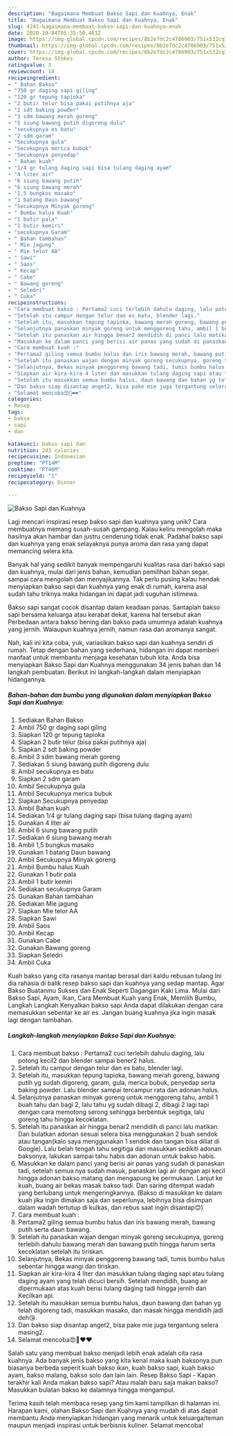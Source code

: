 ```yaml
---
description: "Bagaimana Membuat Bakso Sapi dan Kuahnya, Enak"
title: "Bagaimana Membuat Bakso Sapi dan Kuahnya, Enak"
slug: 4241-bagaimana-membuat-bakso-sapi-dan-kuahnya-enak
date: 2020-10-04T05:35:50.461Z
image: https://img-global.cpcdn.com/recipes/8b2e7dc2c4786903/751x532cq70/bakso-sapi-dan-kuahnya-foto-resep-utama.jpg
thumbnail: https://img-global.cpcdn.com/recipes/8b2e7dc2c4786903/751x532cq70/bakso-sapi-dan-kuahnya-foto-resep-utama.jpg
cover: https://img-global.cpcdn.com/recipes/8b2e7dc2c4786903/751x532cq70/bakso-sapi-dan-kuahnya-foto-resep-utama.jpg
author: Teresa Stokes
ratingvalue: 3
reviewcount: 14
recipeingredient:
- " Bahan Bakso"
- "750 gr daging sapi giling"
- "120 gr tepung tapioka"
- "2 butir telur bisa pakai putihnya aja"
- "2 sdt baking powder"
- "3 sdm bawang merah goreng"
- "5 siung bawang putih digoreng dulu"
- "secukupnya es batu"
- "2 sdm garam"
- "Secukupnya gula"
- "Secukupnya merica bubuk"
- "Secukupnya penyedap"
- " Bahan kuah"
- "1/4 gr tulang daging sapi bisa tulang daging ayam"
- "4 liter air"
- "6 siung bawang putih"
- "6 siung bawang merah"
- "1,5 bungkus masako"
- "1 batang Daun bawang"
- "Secukupnya Minyak goreng"
- " Bumbu halus Kuah"
- "1 butir pala"
- "1 butir kemiri"
- "secukupnya Garam"
- " Bahan tambahan"
- " Mie jagung"
- " Mie telor AA"
- " Sawi"
- " Saos"
- " Kecap"
- " Cabe"
- " Bawang goreng"
- " Seledri"
- " Cuka"
recipeinstructions:
- "Cara membuat bakso : Pertama2 cuci terlebih dahulu daging, lalu potong kecil2 dan blender sampai bener2 halus."
- "Setelah itu campur dengan telur dan es batu, blender lagi."
- "Setelah itu, masukkan tepung tapioka, bawang merah goreng, bawang putih yg sudah digoreng, garam, gula, merica bubuk, penyedap serta baking powder. Lalu blender sampai tercampur rata dan adonan halus."
- "Selanjutnya panaskan minyak goreng untuk menggoreng tahu, ambil 1 buah tahu dan bagi 2, lalu tahu yg sudah dibagi 2, dibagi 2 lagi tapi dengan cara memotong serong sehingga berbentuk segitiga, lalu goreng tahu hingga kecoklatan."
- "Setelah itu panaskan air hingga benar2 mendidih di panci lalu matikan. Dan bulatkan adonan sesuai selera bisa menggunakan 2 buah sendok atau tangan(kalo saya menggunakan 1 sendok dan tangan bisa diliat di Google). Lalu belah tengah tahu segitiga dan masukkan sedikiti adonan baksonya, lakukan sampai tahu habis dan adonan untuk bakso habis."
- "Masukkan ke dalam panci yang berisi air panas yang sudah di panaskan tadi, setelah semua nya sudah masuk, panaskan lagi air dengan api kecil hingga adonan bakso matang dan mengapung ke permukaan. Lanjut ke kuah, buang air bekas masak bakso tadi. Dan saring ditempat wadah yang berlubang untuk mengeringkannya. (Bakso di masukkan ke dalam kuah jika ingin dimakan saja dan seperlunya, lebihnya bisa disimpan dalam wadah tertutup di kulkas, dan rebus saat ingin disantap😊)"
- "Cara membuat kuah :"
- "Pertama2 giling semua bumbu halus dan iris bawang merah, bawang putih serta daun bawang."
- "Setelah itu panaskan wajan dengan minyak goreng secukupnya, goreng terlebih dahulu bawang merah dan bawang putih hingga harum serta kecoklatan setelah itu tiriskan."
- "Selanjutnya, Bekas minyak penggoreng bawang tadi, tumis bumbu halus sebentar hingga wangi dan tiriskan."
- "Siapkan air kira-kira 4 liter dan masukkan tulang daging sapi atau tulang daging ayam yang telah dicuci bersih. Setelah mendidih, buang air dipermukaan atas kuah berisi tulang daging tadi hingga jernih dan Kecilkan api."
- "Setelah itu masukkan semua bumbu halus, daun bawang dan bahan yg telah digoreng tadi, masukkan masako, dan masak hingga mendidih jadi deh😘."
- "Dan bakso siap disantap anget2, bisa pake mie juga tergantung selera masing2."
- "Selamat mencoba😍🥰❤️❤️"
categories:
- Resep
tags:
- bakso
- sapi
- dan

katakunci: bakso sapi dan 
nutrition: 243 calories
recipecuisine: Indonesian
preptime: "PT14M"
cooktime: "PT46M"
recipeyield: "1"
recipecategory: Dinner

---
```



![Bakso Sapi dan Kuahnya](https://img-global.cpcdn.com/recipes/8b2e7dc2c4786903/751x532cq70/bakso-sapi-dan-kuahnya-foto-resep-utama.jpg)

Lagi mencari inspirasi resep bakso sapi dan kuahnya yang unik? Cara membuatnya memang susah-susah gampang. Kalau keliru mengolah maka hasilnya akan hambar dan justru cenderung tidak enak. Padahal bakso sapi dan kuahnya yang enak selayaknya punya aroma dan rasa yang dapat memancing selera kita.

Banyak hal yang sedikit banyak mempengaruhi kualitas rasa dari bakso sapi dan kuahnya, mulai dari jenis bahan, kemudian pemilihan bahan segar, sampai cara mengolah dan menyajikannya. Tak perlu pusing kalau hendak menyiapkan bakso sapi dan kuahnya yang enak di rumah, karena asal sudah tahu triknya maka hidangan ini dapat jadi suguhan istimewa.

Bakso sapi sangat cocok disantap dalam keadaan panas. Santaplah bakso sapi bersama keluarga atau kerabat dekat, karena hal tersebut akan Perbedaan antara bakso bening dan bakso pada umumnya adalah kuahnya yang jernih. Walaupun kuahnya jernih, namun rasa dan aromanya sangat.


Nah, kali ini kita coba, yuk, variasikan bakso sapi dan kuahnya sendiri di rumah. Tetap dengan bahan yang sederhana, hidangan ini dapat memberi manfaat untuk membantu menjaga kesehatan tubuh kita. Anda bisa menyiapkan Bakso Sapi dan Kuahnya menggunakan 34 jenis bahan dan 14 langkah pembuatan. Berikut ini langkah-langkah dalam menyiapkan hidangannya.

<!--inarticleads1-->

##### Bahan-bahan dan bumbu yang digunakan dalam menyiapkan Bakso Sapi dan Kuahnya:

1. Sediakan  Bahan Bakso
1. Ambil 750 gr daging sapi giling
1. Siapkan 120 gr tepung tapioka
1. Siapkan 2 butir telur (bisa pakai putihnya aja)
1. Siapkan 2 sdt baking powder
1. Ambil 3 sdm bawang merah goreng
1. Sediakan 5 siung bawang putih digoreng dulu
1. Ambil secukupnya es batu
1. Siapkan 2 sdm garam
1. Ambil Secukupnya gula
1. Ambil Secukupnya merica bubuk
1. Siapkan Secukupnya penyedap
1. Ambil  Bahan kuah
1. Sediakan 1/4 gr tulang daging sapi (bisa tulang daging ayam)
1. Gunakan 4 liter air
1. Ambil 6 siung bawang putih
1. Sediakan 6 siung bawang merah
1. Ambil 1,5 bungkus masako
1. Gunakan 1 batang Daun bawang
1. Ambil Secukupnya Minyak goreng
1. Ambil  Bumbu halus Kuah
1. Gunakan 1 butir pala
1. Ambil 1 butir kemiri
1. Sediakan secukupnya Garam
1. Gunakan  Bahan tambahan
1. Sediakan  Mie jagung
1. Siapkan  Mie telor AA
1. Siapkan  Sawi
1. Ambil  Saos
1. Ambil  Kecap
1. Gunakan  Cabe
1. Gunakan  Bawang goreng
1. Siapkan  Seledri
1. Ambil  Cuka


Kuah bakso yang cita rasanya mantap berasal dari kaldu rebusan tulang Ini dia rahasia di balik resep bakso sapi dan kuahnya yang sedap mantap. Agar Bakso Buatanmu Sukses dan Enak Seperti Dagangan Kaki Lima. Mulai dari Bakso Sapi, Ayam, Ikan, Cara Membuat Kuah yang Enak, Memilih Bumbu, Langkah Langkah Kenyalkan bakso sapi Anda dapat dilakukan dengan cara memasukkan sebentar ke air es. Jangan buang kuahnya jika ingin masak lagi dengan tambahan. 

<!--inarticleads2-->

##### Langkah-langkah menyiapkan Bakso Sapi dan Kuahnya:

1. Cara membuat bakso : Pertama2 cuci terlebih dahulu daging, lalu potong kecil2 dan blender sampai bener2 halus.
1. Setelah itu campur dengan telur dan es batu, blender lagi.
1. Setelah itu, masukkan tepung tapioka, bawang merah goreng, bawang putih yg sudah digoreng, garam, gula, merica bubuk, penyedap serta baking powder. Lalu blender sampai tercampur rata dan adonan halus.
1. Selanjutnya panaskan minyak goreng untuk menggoreng tahu, ambil 1 buah tahu dan bagi 2, lalu tahu yg sudah dibagi 2, dibagi 2 lagi tapi dengan cara memotong serong sehingga berbentuk segitiga, lalu goreng tahu hingga kecoklatan.
1. Setelah itu panaskan air hingga benar2 mendidih di panci lalu matikan. Dan bulatkan adonan sesuai selera bisa menggunakan 2 buah sendok atau tangan(kalo saya menggunakan 1 sendok dan tangan bisa diliat di Google). Lalu belah tengah tahu segitiga dan masukkan sedikiti adonan baksonya, lakukan sampai tahu habis dan adonan untuk bakso habis.
1. Masukkan ke dalam panci yang berisi air panas yang sudah di panaskan tadi, setelah semua nya sudah masuk, panaskan lagi air dengan api kecil hingga adonan bakso matang dan mengapung ke permukaan. Lanjut ke kuah, buang air bekas masak bakso tadi. Dan saring ditempat wadah yang berlubang untuk mengeringkannya. (Bakso di masukkan ke dalam kuah jika ingin dimakan saja dan seperlunya, lebihnya bisa disimpan dalam wadah tertutup di kulkas, dan rebus saat ingin disantap😊)
1. Cara membuat kuah :
1. Pertama2 giling semua bumbu halus dan iris bawang merah, bawang putih serta daun bawang.
1. Setelah itu panaskan wajan dengan minyak goreng secukupnya, goreng terlebih dahulu bawang merah dan bawang putih hingga harum serta kecoklatan setelah itu tiriskan.
1. Selanjutnya, Bekas minyak penggoreng bawang tadi, tumis bumbu halus sebentar hingga wangi dan tiriskan.
1. Siapkan air kira-kira 4 liter dan masukkan tulang daging sapi atau tulang daging ayam yang telah dicuci bersih. Setelah mendidih, buang air dipermukaan atas kuah berisi tulang daging tadi hingga jernih dan Kecilkan api.
1. Setelah itu masukkan semua bumbu halus, daun bawang dan bahan yg telah digoreng tadi, masukkan masako, dan masak hingga mendidih jadi deh😘.
1. Dan bakso siap disantap anget2, bisa pake mie juga tergantung selera masing2.
1. Selamat mencoba😍🥰❤️❤️


Salah satu yang membuat bakso menjadi lebih enak adalah cita rasa kuahnya. Ada banyak jenis bakso yang kita kenal maka kuah baksonya pun biasanya berbeda seperit kuah bakso ikan, kuah bakso sapi, kuah bakso ayam, bakso malang, bakso solo dan lain lain. Resep Bakso Sapi - Kapan terakhir kali Anda makan bakso sapi? Atau malah baru saja makan bakso? Masukkan bulatan bakso ke dalamnya hingga mengampul. 

Terima kasih telah membaca resep yang tim kami tampilkan di halaman ini. Harapan kami, olahan Bakso Sapi dan Kuahnya yang mudah di atas dapat membantu Anda menyiapkan hidangan yang menarik untuk keluarga/teman maupun menjadi inspirasi untuk berbisnis kuliner. Selamat mencoba!

